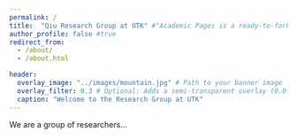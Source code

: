 ```yaml
---
permalink: /
title:  "Qiu Research Group at UTK" #"Academic Pages is a ready-to-fork GitHub Pages template for academic personal websites"
author_profile: false #true
redirect_from: 
  - /about/
  - /about.html

header:
  overlay_image: "../images/mountain.jpg" # Path to your banner image
  overlay_filter: 0.3 # Optional: Adds a semi-transparent overlay (0.0-1.0)
  caption: "Welcome to the Research Group at UTK"
---
```


We are a group of researchers...
